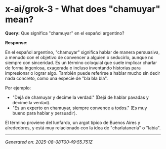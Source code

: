 # x-ai/grok-3 - What does "chamuyar" mean?

**Query:** Que significa "chamuyar" en el español argentino?



**Response:**

En el español argentino, "chamuyar" significa hablar de manera persuasiva, a menudo con el objetivo de convencer a alguien o seducirlo, aunque no siempre con sinceridad. Es un término coloquial que suele implicar charlar de forma ingeniosa, exagerada o incluso inventando historias para impresionar o lograr algo. También puede referirse a hablar mucho sin decir nada concreto, como una especie de "bla bla bla".

Por ejemplo:
- "Dejá de chamuyar y decime la verdad." (Dejá de hablar pavadas y decime la verdad).
- "Es un experto en chamuyar, siempre convence a todos." (Es muy bueno para hablar y persuadir).

El término proviene del lunfardo, un argot típico de Buenos Aires y alrededores, y está muy relacionado con la idea de "charlatanería" o "labia".

---
*Generated on: 2025-08-08T00:49:55.751Z*
